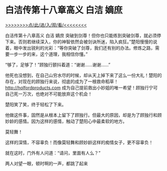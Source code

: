 # 白洁传第十八章高义 白洁 嫡庶

<a href="https://3t3e.com/">>>>>>>>>点/此/进/入/观/看/<<<<<<<<</a>

白洁传第十八章高义 白洁 嫡庶
突破到剑尊！但你也只能练到突破剑尊，就必须停下来。否则若继续深入，你的神智依然会被剑诀所迷，陷入疯狂。”楚阳慢慢的说着，眼中发出锐利的光彩：“等你突破了剑尊，我们还有别的办法。修炼之路，需要一步一步的来，这个道理，我相信你懂。”

“够了，足够了！”顾独行颤抖着道：“谢谢……谢谢……”

他死也没想到，在自己山穷水尽的时候，却从天上掉下来了这么一份大礼！楚阳的存在，对现在的顾独行来说，彻底的成为了一根救命稻草！
http://holfordproducts.com
成为自己提前救出小妙姐的唯一希望！顾独行宁可自己死一万次，也绝对不可能放弃这个机会！

楚阳笑了笑，终于轻松了下来。

他做这件事，固然是从根本上留下了顾独行。但最大的原因，却是为了顾独行和顾妙龄的感情。因为这样的感情，触动了楚阳心中最柔软的地方。

莫轻舞！

这样的深情，不容辜负！而像莫轻舞和顾妙龄这样的痴情女子，更不容辜负！

就在这时，门外有人问道：“请问，里面有人么？”

两人对望一眼，顿时啊的一声，都跳了起来
